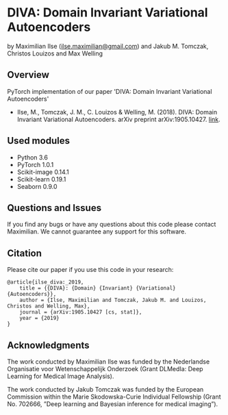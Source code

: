 DIVA: Domain Invariant Variational Autoencoders
================================================

by Maximilian Ilse (<ilse.maximilian@gmail.com>) and Jakub M. Tomczak, Christos Louizos and Max Welling

Overview
--------

PyTorch implementation of our paper 'DIVA: Domain Invariant Variational Autoencoders'
* Ilse, M., Tomczak, J. M., C. Louizos & Welling, M. (2018). DIVA: Domain Invariant Variational Autoencoders. arXiv preprint arXiv:1905.10427. [link](https://arxiv.org/abs/1905.10427).

Used modules
------------

- Python 3.6
- PyTorch 1.0.1
- Scikit-image 0.14.1
- Scikit-learn 0.19.1
- Seaborn 0.9.0

Questions and Issues
--------------------

If you find any bugs or have any questions about this code please contact Maximilian. We cannot guarantee any support for this software.

Citation
--------------------

Please cite our paper if you use this code in your research:
```
@article{ilse_diva:_2019,
	title = {{DIVA}: {Domain} {Invariant} {Variational} {Autoencoders}},
	author = {Ilse, Maximilian and Tomczak, Jakub M. and Louizos, Christos and Welling, Max},
	journal = {arXiv:1905.10427 [cs, stat]},
	year = {2019}
}
```

Acknowledgments
--------------------

The work conducted by Maximilian Ilse was funded by the Nederlandse Organisatie voor Wetenschappelijk Onderzoek (Grant DLMedIa: Deep Learning for Medical Image Analysis).

The work conducted by Jakub Tomczak was funded by the European Commission within the Marie Skodowska-Curie Individual Fellowship (Grant No. 702666, ”Deep learning and Bayesian inference for medical imaging”).
